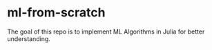 # ml-from-scratch

The goal of this repo is to implement ML Algorithms in Julia for better understanding. 
